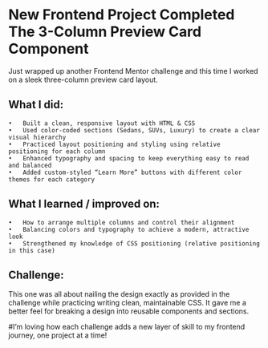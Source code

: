 # New Frontend Project Completed The 3-Column Preview Card Component

Just wrapped up another Frontend Mentor challenge and this time I worked on a sleek three-column preview card layout.

## What I did:

    •	Built a clean, responsive layout with HTML & CSS
    •	Used color-coded sections (Sedans, SUVs, Luxury) to create a clear visual hierarchy
    •	Practiced layout positioning and styling using relative positioning for each column
    •	Enhanced typography and spacing to keep everything easy to read and balanced
    •	Added custom-styled “Learn More” buttons with different color themes for each category

## What I learned / improved on:

    •	How to arrange multiple columns and control their alignment
    •	Balancing colors and typography to achieve a modern, attractive look
    •	Strengthened my knowledge of CSS positioning (relative positioning in this case)

## Challenge:

This one was all about nailing the design exactly as provided in the challenge while practicing writing clean, maintainable CSS. It gave me a better feel for breaking a design into reusable components and sections.

#I’m loving how each challenge adds a new layer of skill to my frontend journey, one project at a time!
